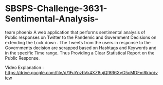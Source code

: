 # SBSPS-Challenge-3631-Sentimental-Analysis-
team phoenix
A web application that performs sentimental analysis  of Public responses on Twitter to the Pandemic and Government Decisions on extending the Lock down . The Tweets from the users in response to the Governments decision are scrapped based on Hashtags and Keywords and in the specific Time range.
Thus Providing a Clear Statistical Report  on the Public Response.

Video Explanation : https://drive.google.com/file/d/1FuYpzbVk4XZ8ujQf8R6XyO5cMDEmRkbo/view

